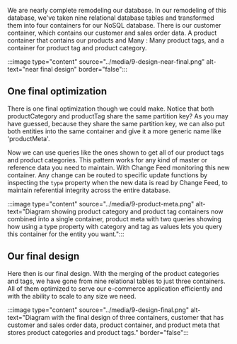 We are nearly complete remodeling our database. In our remodeling of this database, we've taken nine relational database tables and transformed them into four containers for our NoSQL database. There is our customer container, which contains our customer and sales order data. A product container that contains our products and Many : Many product tags, and a container for product tag and product category.

:::image type="content" source="../media/9-design-near-final.png" alt-text="near final design" border="false":::

## One final optimization

There is one final optimization though we could make. Notice that both productCategory and productTag share the same partition key? As you may have guessed, because they share the same partition key, we can also put both entities into the same container and give it a more generic name like 'productMeta'.

Now we can use queries like the ones shown to get all of our product tags and product categories. This pattern works for any kind of master or reference data you need to maintain. With Change Feed monitoring this new container. Any change can be routed to specific update functions by inspecting the `type` property when the new data is read by Change Feed, to maintain referential integrity across the entire database.

:::image type="content" source="../media/9-product-meta.png" alt-text="Diagram showing product category and product tag containers now combined into a single container, product meta with two queries showing how using a type property with category and tag as values lets you query this container for the entity you want.":::

## Our final design

Here then is our final design. With the merging of the product categories and tags, we have gone from nine relational tables to just three containers. All of them optimized to serve our e-commerce application efficiently and with the ability to scale to any size we need.

:::image type="content" source="../media/9-design-final.png" alt-text="Diagram with the final design of three containers, customer that has customer and sales order data, product container, and product meta that stores product categories and product tags." border="false":::
